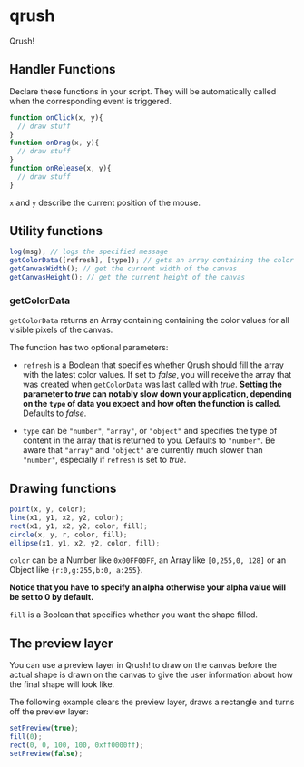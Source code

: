 qrush
=====

Qrush!

## Handler Functions

Declare these functions in your script. They will be automatically called when the corresponding event is triggered.

```javascript
function onClick(x, y){
  // draw stuff
}
function onDrag(x, y){
  // draw stuff
}
function onRelease(x, y){
  // draw stuff
}
```

`x` and `y` describe the current position of the mouse. 

## Utility functions

```javascript
log(msg); // logs the specified message
getColorData([refresh], [type]); // gets an array containing the color values for all visible pixels of the canvas
getCanvasWidth(); // get the current width of the canvas
getCanvasHeight(); // get the current height of the canvas
```

### getColorData

`getColorData` returns an Array containing containing the color values for all visible pixels of the canvas.

The function has two optional parameters:

* `refresh` is a Boolean that specifies whether Qrush should fill the array with the latest color values. If set to *false*, you will receive the array that was created when `getColorData` was last called with *true*. **Setting the parameter to *true* can notably slow down your application, depending on the `type` of data you expect and how often the function is called.** Defaults to *false*.

* `type` can be `"number"`, `"array"`, or `"object"` and specifies the type of content in the array that is returned to you. Defaults to `"number"`. Be aware that `"array"` and `"object"` are currently much slower than `"number"`, especially if `refresh` is set to *true*.


## Drawing functions

```javascript
point(x, y, color);
line(x1, y1, x2, y2, color);
rect(x1, y1, x2, y2, color, fill);
circle(x, y, r, color, fill);
ellipse(x1, y1, x2, y2, color, fill);
```

`color` can be a Number like `0x00FF00FF`, an Array like `[0,255,0, 128]` or an Object like `{r:0,g:255,b:0, a:255}`.

**Notice that you have to specify an alpha otherwise your alpha value will be set to 0 by default.**

`fill` is a Boolean that specifies whether you want the shape filled.

## The preview layer

You can use a preview layer in Qrush! to draw on the canvas before the actual shape is drawn on the canvas to give the user information about how the final shape will look like.

The following example clears the preview layer, draws a rectangle and turns off the preview layer:
```javascript
setPreview(true);
fill(0);
rect(0, 0, 100, 100, 0xff0000ff);
setPreview(false);
```
